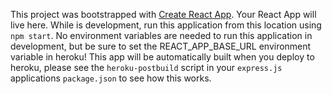 This project was bootstrapped with [Create React App](https://github.com/facebook/create-react-app).
Your React App will live here.  While is development, run this application from this location using `npm start`.
No environment variables are needed to run this application in development, but be sure to set the REACT_APP_BASE_URL environment variable in heroku!
This app will be automatically built when you deploy to heroku, please see the `heroku-postbuild` script in your `express.js` applications `package.json` to see how this works.
